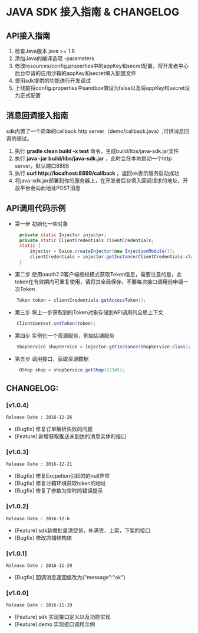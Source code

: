 # JAVA SDK 接入指南 & CHANGELOG

## API接入指南
  1. 检查Java版本 java >= 1.8
  2. 添加Java的编译选项 -parameters
  3. 修改resources/config.properties中的appKey和secret配置，将开发者中心后台申请的应用沙箱的appKey和secret填入配置文件
  4. 使用sdk提供的功能进行开发调试
  5. 上线前将config.properties中sandbox值设为false以及将appKey和secret设为正式配置
 
## 消息回调接入指南
  sdk内置了一个简单的callback http server（demo/callback.java）,可供消息回调的调试。
  
   1. 执行 **gradle clean build -x test** 命令，生成build/libs/java-sdk.jar文件
   2. 执行 **java -jar build/libs/java-sdk.jar** ，此时会在本地启动一个http server，默认端口8888
   3. 执行 **curl http://localhost:8899/callback** ，返回ok表示服务启动成功
   4. 将java-sdk.jar部署到你的服务器上，在开发者后台填入回调请求的地址，开放平台会向此地址POST消息
 
## API调用代码示例
 
 - 第一步 初始化一些对象

```java
     private static Injector injector;
     private static ClientCredentials clientCredentials;
     static {
         injector = Guice.createInjector(new InjectionModule());
         clientCredentials = injector.getInstance(ClientCredentials.class);
     }
```
 
 - 第二步 使用oauth2.0客户端授权模式获取Token信息，需要注意的是，此token在有效期内可重复使用，请将其全局保存，不要每次接口调用前申请一次Token

```java
    Token token = clientCredentials.getAccessToken();
```

 - 第三步 将上一步获取到的Token对象存储到API调用的全局上下文

```java
    ClientContext.setToken(token);
```
 
 - 第四步 实例化一个资源服务，例如店铺服务

```java
    ShopService shopService = injector.getInstance(ShopService.class);         
```
 
 - 第五步 调用接口，获取资源数据

```java
     OShop shop = shopService.getShop(12345);
```
 

## CHANGELOG:


### [v1.0.4]

    Release Date : 2016-12-26

  - [Bugfix] 修复订单解析失败的问题
  - [Feature] 新增获取推送未到达的消息实体的接口

### [v1.0.3]

    Release Date : 2016-12-21

  - [Bugfix] 修复Excpetion引起的的null异常
  - [Bugfix] 修复沙箱环境获取token的地址
  - [Bugfix] 修复了参数为空时的错误提示

### [v1.0.2]

    Release Date : 2016-12-6

  - [Feature] sdk新增批量清空货，补满货，上架，下架的接口
  - [Bugfix] 修改店铺结构体

### [v1.0.1]

    Release Date : 2016-11-29

  - [Bugfix] 回调消息返回值改为{"message":"ok"}
  
### [v1.0.0]

    Release Date : 2016-11-19

  - [Feature] sdk 实现接口定义以及功能实现
  - [Feature] demo 实现接口调用示例
